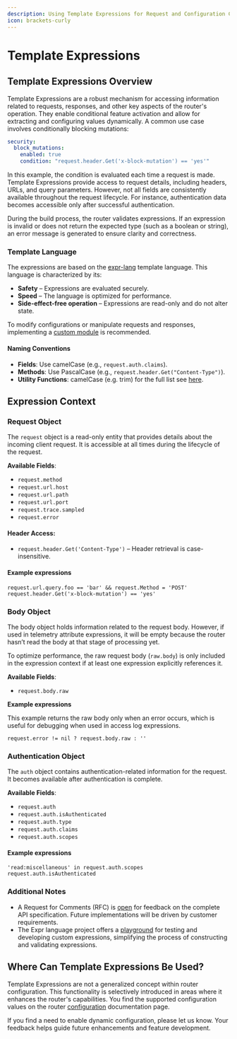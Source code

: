 ```yaml
---
description: Using Template Expressions for Request and Configuration Control
icon: brackets-curly
---
```


# Template Expressions

## Template Expressions Overview

Template Expressions are a robust mechanism for accessing information related to requests, responses, and other key aspects of the router's operation. They enable conditional feature activation and allow for extracting and configuring values dynamically. A common use case involves conditionally blocking mutations:

```yaml
security:
  block_mutations:
    enabled: true
    condition: "request.header.Get('x-block-mutation') == 'yes'"
```

In this example, the condition is evaluated each time a request is made. Template Expressions provide access to request details, including headers, URLs, and query parameters. However, not all fields are consistently available throughout the request lifecycle. For instance, authentication data becomes accessible only after successful authentication.

During the build process, the router validates expressions. If an expression is invalid or does not return the expected type (such as a boolean or string), an error message is generated to ensure clarity and correctness.

### Template Language

The expressions are based on the [expr-lang](https://github.com/expr-lang/expr) template language. This language is characterized by its:

* **Safety** – Expressions are evaluated securely.
* **Speed** – The language is optimized for performance.
* **Side-effect-free operation** – Expressions are read-only and do not alter state.

To modify configurations or manipulate requests and responses, implementing a [custom module](../custom-modules.md) is recommended.

#### Naming Conventions

* **Fields**: Use camelCase (e.g., `request.auth.claims`).
* **Methods**: Use PascalCase (e.g., `request.header.Get("Content-Type")`).
* **Utility Functions**: camelCase (e.g. trim) for the full list see [here](https://expr-lang.org/docs/language-definition).

## Expression Context

### **Request Object**

The `request` object is a read-only entity that provides details about the incoming client request. It is accessible at all times during the lifecycle of the request.

**Available Fields**:

* `request.method`
* `request.url.host`
* `request.url.path`
* `request.url.port`
* `request.trace.sampled`
* `request.error`

#### **Header Access**:

* `request.header.Get('Content-Type')` – Header retrieval is case-insensitive.

#### Example expressions

```
request.url.query.foo == 'bar' && request.Method = 'POST'
request.header.Get('x-block-mutation') == 'yes'
```

### **Body Object**

The body object holds information related to the request body. However, if used in telemetry attribute expressions, it will be empty because the router hasn’t read the body at that stage of processing yet.

To optimize performance, the raw request body (`raw.body`) is only included in the expression context if at least one expression explicitly references it.

**Available Fields**:

* `request.body.raw`

**Example expressions**

This example returns the raw body only when an error occurs, which is useful for debugging when used in access log expressions.

```
request.error != nil ? request.body.raw : ''
```

### **Authentication Object**

The `auth` object contains authentication-related information for the request. It becomes available after authentication is complete.

**Available Fields**:

* `request.auth`
* `request.auth.isAuthenticated`
* `request.auth.type`
* `request.auth.claims`
* `request.auth.scopes`

#### Example expressions

```
'read:miscellaneous' in request.auth.scopes
request.auth.isAuthenticated
```

### Additional Notes

* A Request for Comments (RFC) is [open](https://github.com/wundergraph/cosmo/pull/1481) for feedback on the complete API specification. Future implementations will be driven by customer requirements.
* The Expr language project offers a [playground](https://expr-lang.org/playground) for testing and developing custom expressions, simplifying the process of constructing and validating expressions.

## Where Can Template Expressions Be Used?

Template Expressions are not a generalized concept within router configuration. This functionality is selectively introduced in areas where it enhances the router's capabilities. You find the supported configuration values on the router [configuration](./) documentation page.

If you find a need to enable dynamic configuration, please let us know. Your feedback helps guide future enhancements and feature development.
